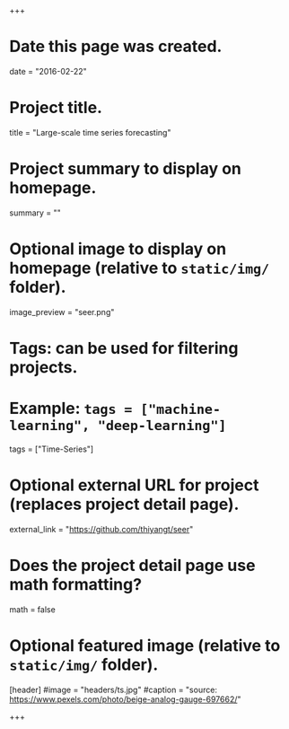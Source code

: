 +++
# Date this page was created.
date = "2016-02-22"
  
# Project title.
title = "Large-scale time series forecasting"
  
# Project summary to display on homepage.
summary = ""
  
# Optional image to display on homepage (relative to `static/img/` folder).
image_preview = "seer.png"
  
# Tags: can be used for filtering projects.
# Example: `tags = ["machine-learning", "deep-learning"]`
tags = ["Time-Series"]
  
# Optional external URL for project (replaces project detail page).
external_link = "https://github.com/thiyangt/seer"
  
# Does the project detail page use math formatting?
math = false
  
# Optional featured image (relative to `static/img/` folder).
[header]
#image = "headers/ts.jpg"
#caption = "source: https://www.pexels.com/photo/beige-analog-gauge-697662/"
  
+++



 